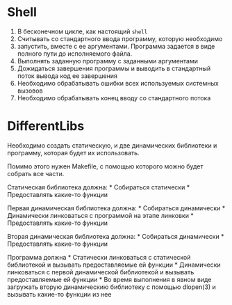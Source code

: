 # Shell
1. В бесконечном цикле, как настоящий `shell`
2. Считывать со стандартного ввода программу, которую необходимо
3. запустить, вместе с ее аргументами. Программа задается в виде полного пути до исполняемого файла.
4. Выполнять заданную программу с заданными аргументами
5. Дожидаться завершения программы и выводить в стандартный поток вывода код ее завершения
6. Необходимо обрабатывать ошибки всех используемых системных вызовов
7. Необходимо обрабатывать конец вводу со стандартного потока
# DifferentLibs
Необходимо создать статическую, и две динамических библиотеки и программу, которая будет их использовать.

Помимо этого нужен Makefile, с помощью которого можно будет собрать все части.

Статическая библиотека должна:
    * Собираться статически
    * Предоставлять какие-то функции

Первая динамическая библиотека должна:
    * Собираться динамически
    * Динамически линковаться с программой на этапе линковки
    * Предоставлять какие-то функции

Вторая динамическая библиотека должна:
    * Собираться динамически
    * Предоставлять какие-то функции

Программа должна
    * Статически линковаться с статической библиотекой и вызывать предоставляемые ей функции
    * Динамически линковаться с первой динамической библиотекой и вызывать предоставляемые ей функции
    * Во время выполнения в явном виде загружать вторую динамическию библиотеку с помощью dlopen(3) и вызывать какие-то функции из нее
